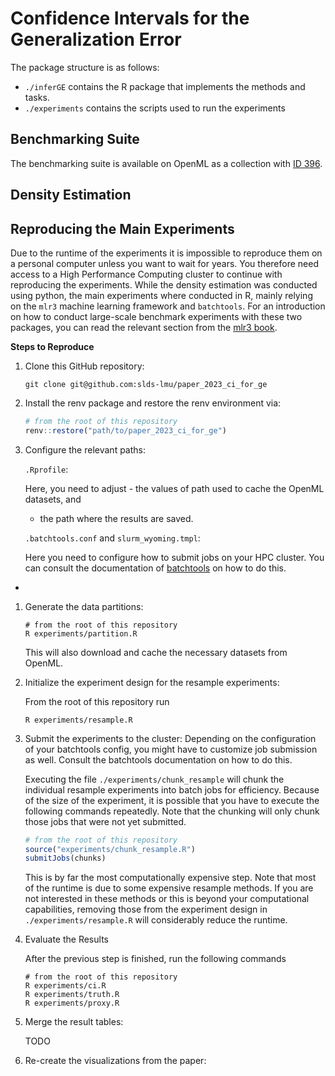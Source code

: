 # Confidence Intervals for the Generalization Error

The package structure is as follows:

* `./inferGE` contains the R package that implements the methods and tasks.
* `./experiments` contains the scripts used to run the experiments


## Benchmarking Suite

The benchmarking suite is available on OpenML as a collection with [ID 396](https://www.openml.org/s/396).


## Density Estimation

## Reproducing the Main Experiments

Due to the runtime of the experiments it is impossible to reproduce them on a
personal computer unless you want to wait for years.
You therefore need access to a High Performance Computing cluster to continue
with reproducing the experiments.
While the density estimation was conducted using python, the main experiments where
conducted in R, mainly relying on the `mlr3` machine learning framework and
`batchtools`. For an introduction on how to conduct large-scale benchmark
experiments with these two packages, you can read the relevant section from the
[mlr3 book](https://mlr3book.mlr-org.com/chapters/chapter11/large-scale_benchmarking.html).


**Steps to Reproduce**

1. Clone this GitHub repository:

      ```shell
      git clone git@github.com:slds-lmu/paper_2023_ci_for_ge
      ```

1. Install the renv package and restore the renv environment via:

     ```r
     # from the root of this repository
     renv::restore("path/to/paper_2023_ci_for_ge")
     ```

1. Configure the relevant paths:

    `.Rprofile`:

    Here, you need to adjust - the values of path used to cache the OpenML datasets, and
    - the path where the results are saved.

    `.batchtools.conf` and `slurm_wyoming.tmpl`:

    Here you need to configure how to submit jobs on your HPC cluster.
    You can consult the documentation of [batchtools](https://github.com/mllg/batchtools) on how to do this.

*
1. Generate the data partitions:

   ```shell
   # from the root of this repository
   R experiments/partition.R
   ```

   This will also download and cache the necessary datasets from OpenML.

1. Initialize the experiment design for the resample experiments:

   From the root of this repository run
   ```shell
   R experiments/resample.R
   ```


1. Submit the experiments to the cluster:
   Depending on the configuration of your batchtools config, you might have to customize job submission as well.
   Consult the batchtools documentation on how to do this.

   Executing the file `./experiments/chunk_resample` will chunk the individual resample experiments into batch jobs
   for efficiency. Because of the size of the experiment, it is possible that you have to execute the following commands
   repeatedly. Note that the chunking will only chunk those jobs that were not yet submitted.

   ```R
   # from the root of this repository
   source("experiments/chunk_resample.R")
   submitJobs(chunks)
   ```

   This is by far the most computationally expensive step.
   Note that most of the runtime is due to some expensive resample methods.
   If you are not interested in these methods or this is beyond your computational
   capabilities, removing those from the experiment design in `./experiments/resample.R`
   will considerably reduce the runtime.


1. Evaluate the Results

   After the previous step is finished, run the following commands

   ```shell
   # from the root of this repository
   R experiments/ci.R
   R experiments/truth.R
   R experiments/proxy.R
   ```

1. Merge the result tables:

    TODO

1. Re-create the visualizations from the paper:
